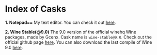 # Index of Casks
**1. Notepad==**
My text editor. You can check it out [here](https://github.com/matthewyang204/NotepadEE).

**2. Wine Stable(@9.0)**
The 9.0 version of the official winehq Wine packages, made by Gcenx. Cask name is `wine-stable@9.0`. Check out the official github page [here](https://github.com/gcenx/macOS_Wine_builds). You can also download the last compile of Wine 9.0 [here](https://github.com/Gcenx/macOS_Wine_builds/releases/tag/9.0_3).
